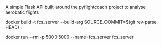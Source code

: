 A simple Flask API built around the pyflightcoach project to analyse aerobatic flights
 
docker build -t fcs_server --build-arg SOURCE_COMMIT=$(git rev-parse HEAD) .

docker run --rm -p 5000:5000 --name=fcs_server fcs_server
